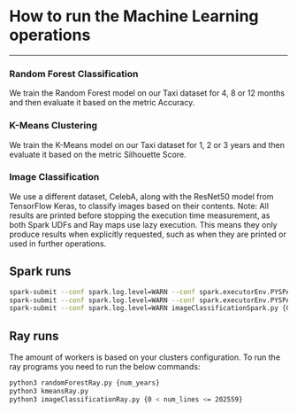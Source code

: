# How to run the Machine Learning operations
--------------------------------------------------------------

### Random Forest Classification
We train the Random Forest model on our Taxi dataset for 4, 8 or 12 months and then evaluate it based on the metric Accuracy.

### K-Means Clustering
We train the K-Means model on our Taxi dataset for 1, 2 or 3 years and then evaluate it based on the metric Silhouette Score.

### Image Classification
We use a different dataset, CelebA, along with the ResNet50 model from TensorFlow Keras, to classify images based on their contents.
Note: All results are printed before stopping the execution time measurement, as both Spark UDFs and Ray maps use lazy execution. This means they only produce results
      when explicitly requested, such as when they are printed or used in further operations.


## Spark runs

```bash
spark-submit --conf spark.log.level=WARN --conf spark.executorEnv.PYSPARK_PYTHON=/usr/bin/python3 --packages ch.cern.sparkmeasure:spark-measure_2.12:0.24 randomForestSpark.py
spark-submit --conf spark.log.level=WARN --conf spark.executorEnv.PYSPARK_PYTHON=/usr/bin/python3 --packages ch.cern.sparkmeasure:spark-measure_2.12:0.24 kmeansSpark.py
spark-submit --conf spark.log.level=WARN imageClassificationSpark.py {0 < num_lines <= 202559}
```

## Ray runs

The amount of workers is based on your clusters configuration. To run the ray programs you need to run the below commands:
```bash
python3 randomForestRay.py {num_years}
python3 kmeansRay.py 
python3 imageClassificationRay.py {0 < num_lines <= 202559}
```
